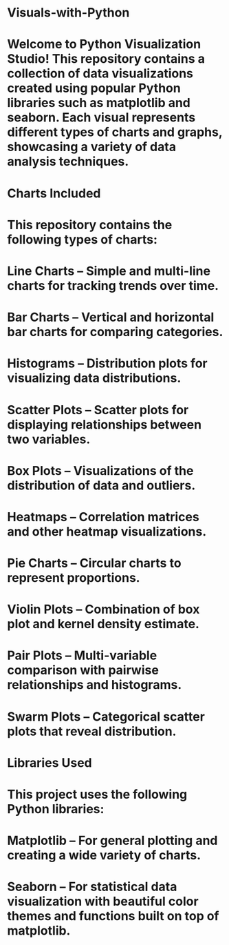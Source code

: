 # Visuals-with-Python
# Welcome to Python Visualization Studio! This repository contains a collection of data visualizations created using popular Python libraries such as matplotlib and seaborn. Each visual represents different types of charts and graphs, showcasing a variety of data analysis techniques.
# Charts Included
# This repository contains the following types of charts:
# Line Charts – Simple and multi-line charts for tracking trends over time.
# Bar Charts – Vertical and horizontal bar charts for comparing categories.
# Histograms – Distribution plots for visualizing data distributions.
# Scatter Plots – Scatter plots for displaying relationships between two variables.
# Box Plots – Visualizations of the distribution of data and outliers.
# Heatmaps – Correlation matrices and other heatmap visualizations.
# Pie Charts – Circular charts to represent proportions.
# Violin Plots – Combination of box plot and kernel density estimate.
# Pair Plots – Multi-variable comparison with pairwise relationships and histograms.
# Swarm Plots – Categorical scatter plots that reveal distribution.
# Libraries Used
# This project uses the following Python libraries:
# Matplotlib – For general plotting and creating a wide variety of charts.
# Seaborn – For statistical data visualization with beautiful color themes and functions built on top of matplotlib.
